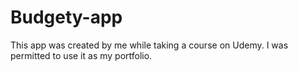 # Budgety-app
This app was created by me while taking a course on Udemy. I was permitted to use it as my portfolio.
